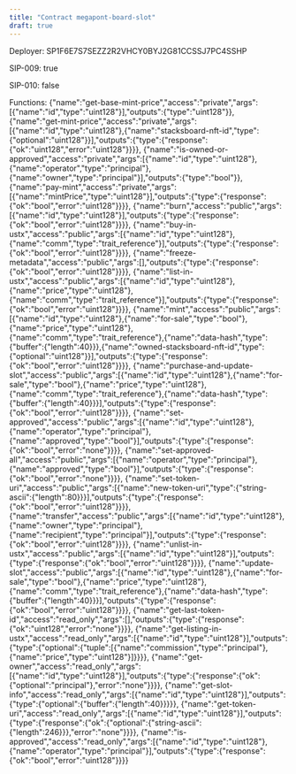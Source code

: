 ```yaml
---
title: "Contract megapont-board-slot"
draft: true
---
```

Deployer: SP1F6E7S7SEZZ2R2VHCY0BYJ2G81CCSSJ7PC4SSHP

SIP-009: true

SIP-010: false

Functions:
{"name":"get-base-mint-price","access":"private","args":[{"name":"id","type":"uint128"}],"outputs":{"type":"uint128"}}, {"name":"get-mint-price","access":"private","args":[{"name":"id","type":"uint128"},{"name":"stacksboard-nft-id","type":{"optional":"uint128"}}],"outputs":{"type":{"response":{"ok":"uint128","error":"uint128"}}}}, {"name":"is-owned-or-approved","access":"private","args":[{"name":"id","type":"uint128"},{"name":"operator","type":"principal"},{"name":"owner","type":"principal"}],"outputs":{"type":"bool"}}, {"name":"pay-mint","access":"private","args":[{"name":"mintPrice","type":"uint128"}],"outputs":{"type":{"response":{"ok":"bool","error":"uint128"}}}}, {"name":"burn","access":"public","args":[{"name":"id","type":"uint128"}],"outputs":{"type":{"response":{"ok":"bool","error":"uint128"}}}}, {"name":"buy-in-ustx","access":"public","args":[{"name":"id","type":"uint128"},{"name":"comm","type":"trait_reference"}],"outputs":{"type":{"response":{"ok":"bool","error":"uint128"}}}}, {"name":"freeze-metadata","access":"public","args":[],"outputs":{"type":{"response":{"ok":"bool","error":"uint128"}}}}, {"name":"list-in-ustx","access":"public","args":[{"name":"id","type":"uint128"},{"name":"price","type":"uint128"},{"name":"comm","type":"trait_reference"}],"outputs":{"type":{"response":{"ok":"bool","error":"uint128"}}}}, {"name":"mint","access":"public","args":[{"name":"id","type":"uint128"},{"name":"for-sale","type":"bool"},{"name":"price","type":"uint128"},{"name":"comm","type":"trait_reference"},{"name":"data-hash","type":{"buffer":{"length":40}}},{"name":"owned-stacksboard-nft-id","type":{"optional":"uint128"}}],"outputs":{"type":{"response":{"ok":"bool","error":"uint128"}}}}, {"name":"purchase-and-update-slot","access":"public","args":[{"name":"id","type":"uint128"},{"name":"for-sale","type":"bool"},{"name":"price","type":"uint128"},{"name":"comm","type":"trait_reference"},{"name":"data-hash","type":{"buffer":{"length":40}}}],"outputs":{"type":{"response":{"ok":"bool","error":"uint128"}}}}, {"name":"set-approved","access":"public","args":[{"name":"id","type":"uint128"},{"name":"operator","type":"principal"},{"name":"approved","type":"bool"}],"outputs":{"type":{"response":{"ok":"bool","error":"none"}}}}, {"name":"set-approved-all","access":"public","args":[{"name":"operator","type":"principal"},{"name":"approved","type":"bool"}],"outputs":{"type":{"response":{"ok":"bool","error":"none"}}}}, {"name":"set-token-uri","access":"public","args":[{"name":"new-token-uri","type":{"string-ascii":{"length":80}}}],"outputs":{"type":{"response":{"ok":"bool","error":"uint128"}}}}, {"name":"transfer","access":"public","args":[{"name":"id","type":"uint128"},{"name":"owner","type":"principal"},{"name":"recipient","type":"principal"}],"outputs":{"type":{"response":{"ok":"bool","error":"uint128"}}}}, {"name":"unlist-in-ustx","access":"public","args":[{"name":"id","type":"uint128"}],"outputs":{"type":{"response":{"ok":"bool","error":"uint128"}}}}, {"name":"update-slot","access":"public","args":[{"name":"id","type":"uint128"},{"name":"for-sale","type":"bool"},{"name":"price","type":"uint128"},{"name":"comm","type":"trait_reference"},{"name":"data-hash","type":{"buffer":{"length":40}}}],"outputs":{"type":{"response":{"ok":"bool","error":"uint128"}}}}, {"name":"get-last-token-id","access":"read_only","args":[],"outputs":{"type":{"response":{"ok":"uint128","error":"none"}}}}, {"name":"get-listing-in-ustx","access":"read_only","args":[{"name":"id","type":"uint128"}],"outputs":{"type":{"optional":{"tuple":[{"name":"commission","type":"principal"},{"name":"price","type":"uint128"}]}}}}, {"name":"get-owner","access":"read_only","args":[{"name":"id","type":"uint128"}],"outputs":{"type":{"response":{"ok":{"optional":"principal"},"error":"none"}}}}, {"name":"get-slot-info","access":"read_only","args":[{"name":"id","type":"uint128"}],"outputs":{"type":{"optional":{"buffer":{"length":40}}}}}, {"name":"get-token-uri","access":"read_only","args":[{"name":"id","type":"uint128"}],"outputs":{"type":{"response":{"ok":{"optional":{"string-ascii":{"length":246}}},"error":"none"}}}}, {"name":"is-approved","access":"read_only","args":[{"name":"id","type":"uint128"},{"name":"operator","type":"principal"}],"outputs":{"type":{"response":{"ok":"bool","error":"uint128"}}}}
